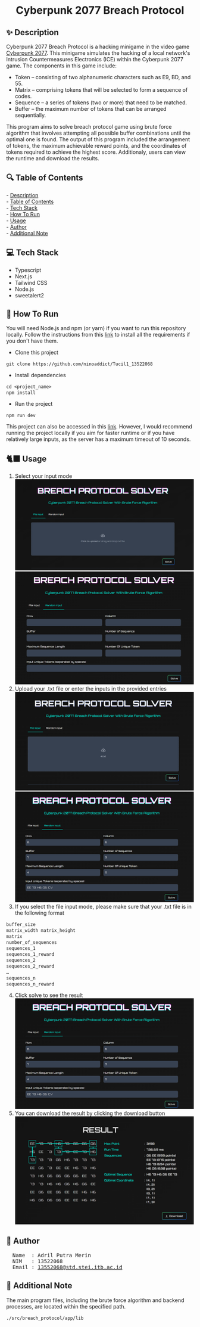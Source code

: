 <h1 align="center">Cyberpunk 2077 Breach Protocol</h1>
<h2 id="description">✨ Description </h2>

Cyberpunk 2077 Breach Protocol is a hacking minigame in the video game <a href="https://www.cyberpunk.net/">Cyberpunk 2077</a>. This minigame simulates the hacking of a local network's Intrusion Countermeasures Electronics (ICE) within the Cyberpunk 2077 game.
The components in this game include:

- Token – consisting of two alphanumeric characters such as E9, BD, and 55.
- Matrix – comprising tokens that will be selected to form a sequence of codes.
- Sequence – a series of tokens (two or more) that need to be matched.
- Buffer – the maximum number of tokens that can be arranged sequentially.

This program aims to solve breach protocol game using brute force algorithm that involves attempting all possible buffer combinations until the optimal one is found. 
The output of this program included the arrangement of tokens, the maximum achievable reward points, and the coordinates of tokens required to achieve the highest score. 
Additionaly, users can view the runtime and download the results.

<h2 id="table-of-contents">🔍 Table of Contents</h2>
- <a href="#description">Description</a><br/>
- <a href="#table-of-contents">Table of Contents</a><br/>
- <a href="#tech-stack">Tech Stack</a><br/>
- <a href="#how-to-run">How To Run</a><br/>
- <a href="#usage">Usage</a><br/>
- <a href="#author">Author</a><br/>
- <a href="#note">Additional Note</a>

<h2 id="tech-stack">💻 Tech Stack</h2>

- Typescript
- Next.js
- Tailwind CSS
- Node.js
- sweetalert2

<h2 id="how-to-run">🏃 How To Run</h2>

You will need Node.js and npm (or yarn) if you want to run this repository locally. Follow the instructions from this [link](https://docs.npmjs.com/downloading-and-installing-node-js-and-npm) to install all the requirements if you don't have them.
- Clone this project
```
git clone https://github.com/ninoaddict/Tucil1_13522068
```
- Install dependencies
```
cd <project_name>
npm install
```
- Run the project
```
npm run dev
```
This project can also be accessed in this [link](https://breach-protocol-solver.vercel.app/). However, I would recommend running the project locally if you aim for faster runtime or if you have relatively large inputs, as the server has a maximum timeout of 10 seconds.

<h2 id="usage">🐈‍⬛ Usage</h2>

1. Select your input mode
  ![File Input](https://github.com/ninoaddict/Tucil1_13522068/blob/main/public/file_input.png)
  ![Random Input](https://github.com/ninoaddict/Tucil1_13522068/blob/main/public/random_input.png)
2. Upload your .txt file or enter the inputs in the provided entries
  ![Upload File](https://github.com/ninoaddict/Tucil1_13522068/blob/main/public/file_input_filled.png)
  ![Fill Random Input Field](https://github.com/ninoaddict/Tucil1_13522068/blob/main/public/random_input_filled.png)
3. If you select the file input mode, please make sure that your .txt file is in the following format
 ```
buffer_size
matrix_width matrix_height
matrix
number_of_sequences
sequences_1
sequences_1_reward
sequences_2
sequences_2_reward
…
sequences_n
sequences_n_reward
```  
4. Click solve to see the result
  ![Click](https://github.com/ninoaddict/Tucil1_13522068/blob/main/public/random_input_filled.png)
5. You can download the result by clicking the download button
  ![Result](https://github.com/ninoaddict/Tucil1_13522068/blob/main/public/result.png)

<h2 id="author">🤵 Author</h2>
<pre>
  Name  : Adril Putra Merin
  NIM   : 13522068
  Email : <a href="mailto:13552068@std.stei.itb.ac.id">13552068@std.stei.itb.ac.id</a>
</pre>

<h2 id="note">📓 Additional Note</h2>

The main program files, including the brute force algorithm and backend processes, are located within the specified path.

```
./src/breach_protocol/app/lib
```

